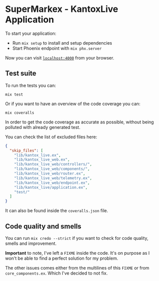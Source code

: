 # SuperMarkex - KantoxLive Application

To start your application:

  * Run `mix setup` to install and setup dependencies
  * Start Phoenix endpoint with `mix phx.server`

Now you can visit [`localhost:4000`](http://localhost:4000) from your browser.

## Test suite

To run the tests you can:

```
mix test
```

Or if you want to have an overview of the code coverage you can:

```
mix coveralls
```

In order to get the code coverage as accurate as possible, without being polluted with already generated test.

You can check the list of excluded files here:

```json
{
  "skip_files": [
    "lib/kantox_live.ex",
    "lib/kantox_live_web.ex",
    "lib/kantox_live_web/controllers/",
    "lib/kantox_live_web/components/",
    "lib/kantox_live_web/router.ex",
    "lib/kantox_live_web/telemetry.ex",
    "lib/kantox_live_web/endpoint.ex",
    "lib/kantox_live/application.ex",
    "test/"
  ]
}
```

It can also be found inside the `coveralls.json` file.

## Code quality and smells

You can run `mix credo --strict` if you want to check for code quality, smells and improvement.

**Important** to note, I've left a `FIXME` inside the code.
It's on purpose as I won't be able to find a perfect solution for my problem.

The other issues comes either from the multilines of this `FIXME` or from `core_components.ex`. Which I've decided to not fix.

